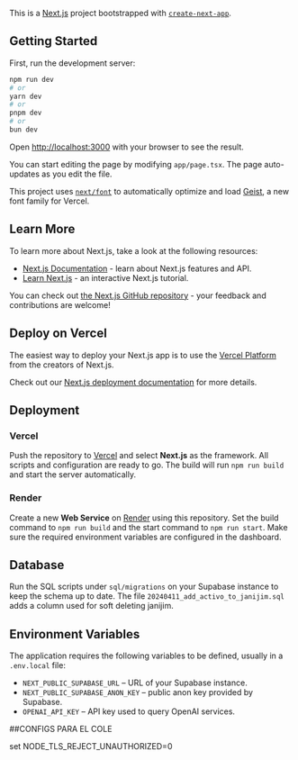 This is a [Next.js](https://nextjs.org) project bootstrapped with [`create-next-app`](https://nextjs.org/docs/app/api-reference/cli/create-next-app).

## Getting Started

First, run the development server:

```bash
npm run dev
# or
yarn dev
# or
pnpm dev
# or
bun dev
```

Open [http://localhost:3000](http://localhost:3000) with your browser to see the result.

You can start editing the page by modifying `app/page.tsx`. The page auto-updates as you edit the file.

This project uses [`next/font`](https://nextjs.org/docs/app/building-your-application/optimizing/fonts) to automatically optimize and load [Geist](https://vercel.com/font), a new font family for Vercel.

## Learn More

To learn more about Next.js, take a look at the following resources:

- [Next.js Documentation](https://nextjs.org/docs) - learn about Next.js features and API.
- [Learn Next.js](https://nextjs.org/learn) - an interactive Next.js tutorial.

You can check out [the Next.js GitHub repository](https://github.com/vercel/next.js) - your feedback and contributions are welcome!

## Deploy on Vercel

The easiest way to deploy your Next.js app is to use the [Vercel Platform](https://vercel.com/new?utm_medium=default-template&filter=next.js&utm_source=create-next-app&utm_campaign=create-next-app-readme) from the creators of Next.js.

Check out our [Next.js deployment documentation](https://nextjs.org/docs/app/building-your-application/deploying) for more details.

## Deployment

### Vercel

Push the repository to [Vercel](https://vercel.com) and select **Next.js** as the framework. All scripts and configuration are ready to go. The build will run `npm run build` and start the server automatically.

### Render

Create a new **Web Service** on [Render](https://render.com) using this repository. Set the build command to `npm run build` and the start command to `npm run start`. Make sure the required environment variables are configured in the dashboard.

## Database

Run the SQL scripts under `sql/migrations` on your Supabase instance to keep the schema up to date. The file `20240411_add_activo_to_janijim.sql` adds a column used for soft deleting janijim.

## Environment Variables

The application requires the following variables to be defined, usually in a
`.env.local` file:

- `NEXT_PUBLIC_SUPABASE_URL` – URL of your Supabase instance.
- `NEXT_PUBLIC_SUPABASE_ANON_KEY` – public anon key provided by Supabase.
- `OPENAI_API_KEY` – API key used to query OpenAI services.



##CONFIGS PARA EL COLE

set NODE_TLS_REJECT_UNAUTHORIZED=0

